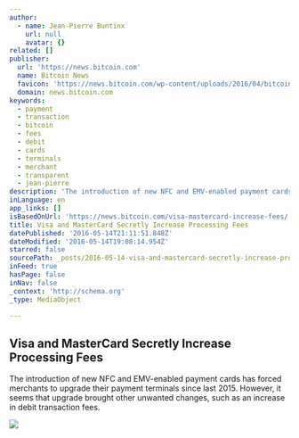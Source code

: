```yaml
---
author:
  - name: Jean-Pierre Buntinx
    url: null
    avatar: {}
related: []
publisher:
  url: 'https://news.bitcoin.com'
  name: Bitcoin News
  favicon: 'https://news.bitcoin.com/wp-content/uploads/2016/04/bitcoin_fav.png'
  domain: news.bitcoin.com
keywords:
  - payment
  - transaction
  - bitcoin
  - fees
  - debit
  - cards
  - terminals
  - merchant
  - transparent
  - jean-pierre
description: 'The introduction of new NFC and EMV-enabled payment cards has forced merchants to upgrade their payment terminals since last 2015. However, it seems that upgrade brought other unwanted changes, such as an increase in debit transaction fees.'
inLanguage: en
app_links: []
isBasedOnUrl: 'https://news.bitcoin.com/visa-mastercard-increase-fees/'
title: Visa and MasterCard Secretly Increase Processing Fees
datePublished: '2016-05-14T21:11:51.848Z'
dateModified: '2016-05-14T19:08:14.954Z'
starred: false
sourcePath: _posts/2016-05-14-visa-and-mastercard-secretly-increase-processing-fees.md
inFeed: true
hasPage: false
inNav: false
_context: 'http://schema.org'
_type: MediaObject

---
```

<article style=""><h1>Visa and MasterCard Secretly Increase Processing Fees</h1><p>The introduction of new NFC and EMV-enabled payment cards has forced merchants to upgrade their payment terminals since last 2015. However, it seems that upgrade brought other unwanted changes, such as an increase in debit transaction fees.</p><img src="https://news.bitcoin.com/wp-content/uploads/2016/05/Payment-Cards.jpg" /></article>